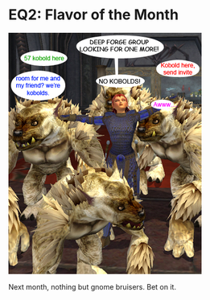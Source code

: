 # EQ2: Flavor of the Month

![Flavor of the Month](../uploads/2009/04/flavorofthemonth.jpg "Flavor of the Month")

Next month, nothing but gnome bruisers. Bet on it.

